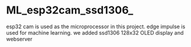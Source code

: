 # ML_esp32cam_ssd1306_
esp32 cam is used as the microprocessor in this project. edge impulse is used for machine learning. we added ssd1306 128x32 OLED display and webserver
